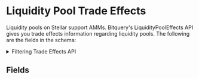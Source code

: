 # Liquidity Pool Trade Effects

Liquidity pools on Stellar support AMMs. Bitquery's LiquidityPoolEffects API gives you trade effects information regarding liquidity pools. The following are the fields in the schema:

<details><summary>Filtering Trade Effects API</summary></details>

## Fields



